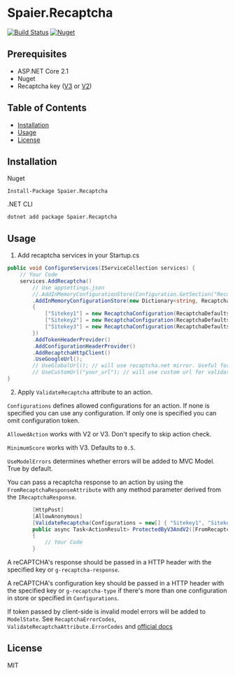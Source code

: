 # Spaier.Recaptcha

[![Build Status](https://travis-ci.org/Spaier/Spaier.Recaptcha.svg?branch=master)](https://travis-ci.org/Spaier/Spaier.Recaptcha)
[![Nuget](https://img.shields.io/nuget/v/Spaier.Recaptcha.svg)](https://www.nuget.org/packages/Spaier.Recaptcha)

## Prerequisites

- ASP.NET Core 2.1
- Nuget
- Recaptcha key ([V3](https://g.co/recaptcha/v3) or [V2](https://www.google.com/recaptcha/admin))

## Table of Contents

* [Installation](#installation)
* [Usage](#usage)
* [License](#license)

## Installation

Nuget

```
Install-Package Spaier.Recaptcha
```

.NET CLI

```
dotnet add package Spaier.Recaptcha
```

## Usage

1. Add recaptcha services in your Startup.cs

```cs
public void ConfigureServices(IServiceCollection services) {
    // Your Code
    services.AddRecaptcha()
        // Use appsettings.json
        //.AddInMemoryConfigurationStore(Configuration.GetSection("Recaptcha"))
        .AddInMemoryConfigurationStore(new Dictionary<string, RecaptchaConfiguration>
        {
            ["Sitekey1"] = new RecaptchaConfiguration(RecaptchaDefaults.TestSecretKey),
            ["Sitekey2"] = new RecaptchaConfiguration(RecaptchaDefaults.TestSecretKey),
            ["Sitekey3"] = new RecaptchaConfiguration(RecaptchaDefaults.TestSecretKey)
        })
        .AddTokenHeaderProvider()
        .AddConfigurationHeaderProvider()
        .AddRecaptchaHttpClient()
        .UseGoogleUrl();
		// UseGlobalUrl(); // will use recaptcha.net mirror. Useful for countries where google.com is blocked.
        // UseCustomUrl("your_url"); // will use custom url for validation.
}
```

2. Apply `ValidateRecaptcha` attribute to an action.

`Configurations` defines allowed configurations for an action.
If none is specified you can use any configuration.
If only one is specified you can omit configuration token.

`AllowedAction` works with V2 or V3.
Don't specify to skip action check.

`MinimumScore` works with V3.
Defaults to `0.5`.

`UseModelErrors` determines whether errors will be added to MVC Model.
True by default.

You can pass a recaptcha response to an action by using the `FromRecaptchaResponseAttribute` with 
any method parameter derived from the `IRecaptchaResponse`.

```cs
        [HttpPost]
        [AllowAnonymous]
        [ValidateRecaptcha(Configurations = new[] { "Sitekey1", "Sitekey2" }, MinimumScore = 0.7, AllowedAction = "register")]
        public async Task<ActionResult> ProtectedByV3AndV2([FromRecaptchaResponse] RecaptchaResponse response)
        {
            // Your Code
        }
```

A reCAPTCHA's response should be passed in a HTTP header with the specified key or `g-recaptcha-response`.

A reCAPTCHA's configuration key should be passed in a HTTP header with the specified key or `g-recaptcha-type`
if there's more than one configuration in store or specified in `Configurations`.

If token passed by client-side is invalid model errors will be added to `ModelState`.
See `RecaptchaErrorCodes`, `ValidateRecaptchaAttribute.ErrorCodes` and [official docs](https://developers.google.com/recaptcha/docs/verify)

## License

MIT
